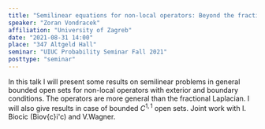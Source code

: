 ```yaml
---
title: "Semilinear equations for non-local operators: Beyond the fractional Laplacian"
speaker: "Zoran Vondracek"
affiliation: "University of Zagreb"
date: "2021-08-31 14:00"
place: "347 Altgeld Hall"
seminar: "UIUC Probability Seminar Fall 2021" 
posttype: "seminar"
---
```


In this talk I will present some results on semilinear problems in general bounded open sets for non-local operators with exterior and boundary conditions. The operators are more general than the fractional Laplacian. I will also give results in case of bounded $C^{1,1}$ open sets. Joint work with I. Biocic (Biov{c}i\'c) and V.Wagner.
